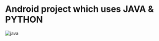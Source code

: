 <h1> Android project which uses JAVA & PYTHON </h1>
<img scr="https://1000marcas.net/wp-content/uploads/2020/11/Java-logo.png" alt="java">
